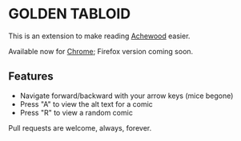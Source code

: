 # GOLDEN TABLOID  

This is an extension to make reading [Achewood][achewood] easier.  

Available now for [Chrome][chrome]; Firefox version coming soon. 

## Features

* Navigate forward/backward with your arrow keys (mice begone)  
* Press "A" to view the alt text for a comic  
* Press "R" to view a random comic  

Pull requests are welcome, always, forever.

[achewood]: http://www.achewood.com/
[chrome]: https://chrome.google.com/webstore/detail/golden-tabloid/dpmaginmjlogipoijfhmbjoihmgckkjh?hl=en-US&gl=US
